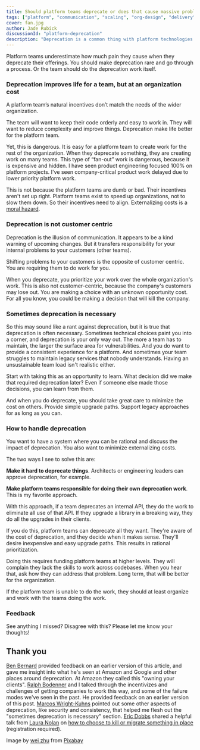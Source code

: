 ```yaml
---
title: Should platform teams deprecate or does that cause massive problems?
tags: ["platform", "communication", "scaling", "org-design", "delivery", "velocity", "platform-engineering"]
cover: fan.jpg
author: Jade Rubick
discussionId: "platform-deprecation"
description: "Deprecation is a common thing with platform technologies: libraries, APIs, and components. But it causes huge problems. This outlines the hidden costs of deprecation and suggests other ways to handle deprecation."
---
```


<re-img src="fan.jpg"></re-img>

Platform teams underestimate how much pain they cause when they deprecate their offerings. You should make deprecation rare and go through a process. Or the team should do the deprecation work itself.

### Deprecation improves life for a team, but at an organization cost

A platform team’s natural incentives don’t match the needs of the wider organization. 

The team will want to keep their code orderly and easy to work in. They will want to reduce complexity and improve things. Deprecation make life better for the platform team. 

Yet, this is dangerous. It is easy for a platform team to create work for the rest of the organization. When they deprecate something, they are creating work on many teams. This type of “fan-out” work is dangerous, because it is expensive and hidden. I have seen product engineering focused 100% on platform projects. I've seen  company-critical product work delayed due to lower priority platform work.

This is not because the platform teams are dumb or bad. Their incentives aren't set up right. Platform teams exist to speed up organizations, not to slow them down. So their incentives need to align. Externalizing costs is a [moral hazard](https://en.wikipedia.org/wiki/Moral_hazard). 

### Deprecation is not customer centric

Deprecation is the illusion of communication. It appears to be a kind warning of upcoming changes. But it transfers responsibility for your internal problems to your customers (other teams). 

Shifting problems to your customers is the opposite of customer centric. You are requiring them to do work for you. 

When you deprecate, you prioritize your work over the whole organization's work. This is also not customer-centric, because the company's customers may lose out. You are making a choice with an unknown opportunity cost. For all you know, you could be making a decision that will kill the company.

### Sometimes deprecation is necessary

So this may sound like a rant against deprecation, but it is true that deprecation is often necessary. Sometimes technical choices paint you into a corner, and deprecation is your only way out. The more a team has to maintain, the larger the surface area for vulnerabilities. And you do want to provide a consistent experience for a platform. And sometimes your team struggles to maintain legacy services that nobody understands. Having an unsustainable team load isn't realistic either.

Start with taking this as an opportunity to learn. What decision did we make that required deprecation later? Even if someone else made those decisions, you can learn from them. 

And when you do deprecate, you should take great care to minimize the cost on others. Provide simple upgrade paths. Support legacy approaches for as long as you can. 

### How to handle deprecation

You want to have a system where you can be rational and discuss the impact of deprecation. You also want to minimize externalizing costs.

The two ways I see to solve this are:

**Make it hard to deprecate things**. Architects or engineering leaders can approve deprecation, for example. 

**Make platform teams responsible for doing their own deprecation work**. This is my favorite approach. 

With this approach, if a team deprecates an internal API, they do the work to eliminate all use of that API. If they upgrade a library in a breaking way, they do all the upgrades in their clients. 

If you do this, platform teams can deprecate all they want. They're aware of the cost of deprecation, and they decide when it makes sense. They'll desire inexpensive and easy upgrade paths. This results in rational prioritization.

Doing this requires funding platform teams at higher levels. They will complain they lack the skills to work across codebases. When you hear that, ask how they can address that problem. Long term, that will be better for the organization.

If the platform team is unable to do the work, they should at least organize and work with the teams doing the work.

### Feedback

See anything I missed? Disagree with this? Please let me know your thoughts!

## Thank you

[Ben Bernard](https://www.linkedin.com/in/bernardben/) provided feedback on an earlier version of this article, and gave me insight into what he's seen at Amazon and Google and other places around deprecation. At Amazon they called this "owning your clients". [Ralph Bodenner](https://www.linkedin.com/in/ralphbodenner/) and I talked through the incentivizes and challenges of getting companies to work this way, and some of the failure modes we've seen in the past. He provided feedback on an earlier version of this post. [Marcos Wright-Kuhns](https://www.linkedin.com/in/marcoswk/) pointed out some other aspects of deprecation, like security and consistency, that helped me flesh out the "sometimes deprecation is necessary" section. [Eric Dobbs](https://www.linkedin.com/in/dobbse/) shared a helpful talk from [Laura Nolan](https://www.linkedin.com/in/laura-nolan-bb7429/) on [how to choose to kill or migrate something in place](https://leaddev.com/leaddev-live/kill-it-fire-or-not-kill-it-fire) (registration required). 

Image by <a href="https://pixabay.com/users/zhuwei06191973-11952162/?utm_source=link-attribution&amp;utm_medium=referral&amp;utm_campaign=image&amp;utm_content=5409293">wei zhu</a> from <a href="https://pixabay.com/?utm_source=link-attribution&amp;utm_medium=referral&amp;utm_campaign=image&amp;utm_content=5409293">Pixabay</a>